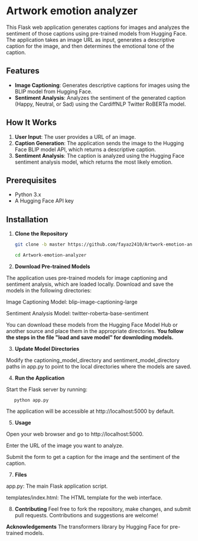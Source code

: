 # Artwork emotion analyzer

This Flask web application generates captions for images and analyzes the sentiment of those captions using pre-trained models from Hugging Face. The application takes an image URL as input, generates a descriptive caption for the image, and then determines the emotional tone of the caption.

## Features

- **Image Captioning**: Generates descriptive captions for images using the BLIP model from Hugging Face.
- **Sentiment Analysis**: Analyzes the sentiment of the generated caption (Happy, Neutral, or Sad) using the CardiffNLP Twitter RoBERTa model.

## How It Works

1. **User Input**: The user provides a URL of an image.
2. **Caption Generation**: The application sends the image to the Hugging Face BLIP model API, which returns a descriptive caption.
3. **Sentiment Analysis**: The caption is analyzed using the Hugging Face sentiment analysis model, which returns the most likely emotion.

## Prerequisites

- Python 3.x
- A Hugging Face API key

## Installation

1. **Clone the Repository**

   ```bash
   git clone -b master https://github.com/fayaz2410/Artwork-emotion-analyzer.git

   cd Artwork-emotion-analyzer

2. **Download Pre-trained Models**

 The application uses pre-trained models for image captioning and sentiment analysis, which are loaded locally. Download and save the models in the following directories:

 Image Captioning Model: blip-image-captioning-large

 Sentiment Analysis Model: twitter-roberta-base-sentiment

 You can download these models from the Hugging Face Model Hub or another source and place them in the appropriate directories.
 **You follow the steps in the file "load and save model" for downloding models.**

3. **Update Model Directories**

  Modify the captioning_model_directory and sentiment_model_directory paths in app.py to point to the local directories where the models are saved.

4. **Run the Application**

 Start the Flask server by running:
        
       python app.py

 The application will be accessible at http://localhost:5000 by default.

5. **Usage**
   
 Open your web browser and go to http://localhost:5000.

 Enter the URL of the image you want to analyze.

 Submit the form to get a caption for the image and the sentiment of the caption.

7. **Files**
   
 app.py: The main Flask application script.

 templates/index.html: The HTML template for the web interface.

8. **Contributing**
 Feel free to fork the repository, make changes, and submit pull requests. Contributions and suggestions are welcome!

**Acknowledgements**
 The transformers library by Hugging Face for pre-trained models.
